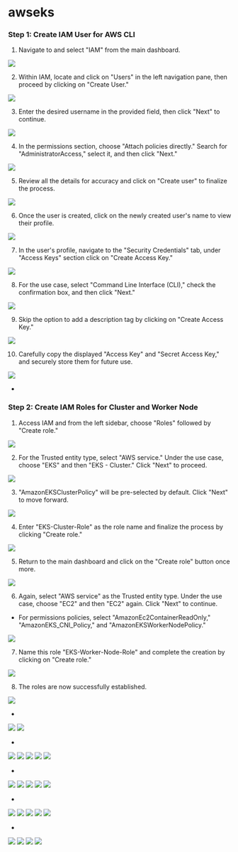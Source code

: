 # awseks

### Step 1: Create IAM User for AWS CLI

1. Navigate to and select "IAM" from the main dashboard.

<img src="src/01.png"/>

2. Within IAM, locate and click on "Users" in the left navigation pane, then proceed by clicking on "Create User."

<img src="src/02.png"/>

3. Enter the desired username in the provided field, then click "Next" to continue.

<img src="src/03.png"/>

4. In the permissions section, choose "Attach policies directly." Search for "AdministratorAccess," select it, and then click "Next."

<img src="src/04.png"/>

5. Review all the details for accuracy and click on "Create user" to finalize the process.

<img src="src/05.png"/>

6. Once the user is created, click on the newly created user's name to view their profile.

<img src="src/06.png"/>

7. In the user's profile, navigate to the "Security Credentials" tab, under "Access Keys" section click on "Create Access Key."
 
<img src="src/07.png"/>

8. For the use case, select "Command Line Interface (CLI)," check the confirmation box, and then click "Next."
 
<img src="src/08.png"/>

9. Skip the option to add a description tag by clicking on "Create Access Key."
 
<img src="src/09.png"/>

10. Carefully copy the displayed "Access Key" and "Secret Access Key," and securely store them for future use.
 
<img src="src/10.png"/>

-

### Step 2: Create IAM Roles for Cluster and Worker Node

1. Access IAM and from the left sidebar, choose "Roles" followed by "Create role."

<img src="src/11.png"/>

2. For the Trusted entity type, select "AWS service." Under the use case, choose "EKS" and then "EKS - Cluster." Click "Next" to proceed.

<img src="src/12.png"/>

3. "AmazonEKSClusterPolicy" will be pre-selected by default. Click "Next" to move forward.

<img src="src/13.png"/>

4. Enter "EKS-Cluster-Role" as the role name and finalize the process by clicking "Create role."

<img src="src/14.png"/>

5. Return to the main dashboard and click on the "Create role" button once more.

<img src="src/15.png"/>

6. Again, select "AWS service" as the Trusted entity type. Under the use case, choose "EC2" and then "EC2" again. Click "Next" to continue.
- For permissions policies, select "AmazonEc2ContainerReadOnly," "AmazonEKS_CNI_Policy," and "AmazonEKSWorkerNodePolicy."

<img src="src/16.png"/>

7. Name this role "EKS-Worker-Node-Role" and complete the creation by clicking on "Create role."

<img src="src/17.png"/>

8. The roles are now successfully established.

<img src="src/18.png"/>


-

<img src="src/19.png"/>



<img src="src/20.png"/>

-

<img src="src/21.png"/>

<img src="src/22.png"/>

<img src="src/23.png"/>

<img src="src/24.png"/>

<img src="src/25.png"/>

-

<img src="src/26.png"/>

<img src="src/27.png"/>

<img src="src/28.png"/>

<img src="src/29.png"/>

<img src="src/30.png"/>

-

<img src="src/31.png"/>

<img src="src/32.png"/>

<img src="src/33.png"/>

<img src="src/34.png"/>

<img src="src/35.png"/>

-

<img src="src/36.png"/>

<img src="src/37.png"/>

<img src="src/38.png"/>

<img src="src/39.png"/>
